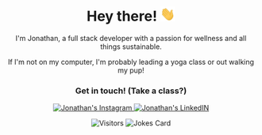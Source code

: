 <h1 align='center'>Hey there! <img  src="https://raw.githubusercontent.com/ABSphreak/ABSphreak/master/gifs/Hi.gif" width="30px"></h1>
<p align='center'>I'm Jonathan, a full stack developer with a passion for wellness and all things sustainable.</p>
<p align='center'>If I'm not on my computer, I'm probably leading a yoga class or out walking my pup!</p>

<h3 align='center'>Get in touch! (Take a class?)</h3>

<div align="center">
  <a href="https://www.instagram.com/jonathanphair/">
    <img alt="Jonathan's Instagram" width="22px" src="https://raw.githubusercontent.com/hussainweb/hussainweb/main/icons/instagram.png" />
  </a>

  <a href="https://www.linkedin.com/in/phair/">
    <img alt="Jonathan's LinkedIN" width="22px" src="https://raw.githubusercontent.com/peterthehan/peterthehan/master/assets/linkedin.svg" />
  </a>

  ![Visitors](https://visitor-badge.glitch.me/badge?page_id=jmphair.jmphair)
  ![Jokes Card](https://readme-jokes.vercel.app/api)

</div>

<br />

